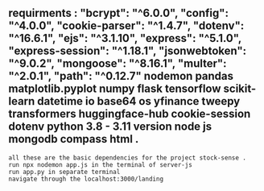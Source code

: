 requirments : 
"bcrypt": "^6.0.0",
    "config": "^4.0.0",
    "cookie-parser": "^1.4.7",
    "dotenv": "^16.6.1",
    "ejs": "^3.1.10",
    "express": "^5.1.0",
    "express-session": "^1.18.1",
    "jsonwebtoken": "^9.0.2",
    "mongoose": "^8.16.1",
    "multer": "^2.0.1",
    "path": "^0.12.7"
    nodemon 
    pandas
    matplotlib.pyplot
    numpy 
    flask 
    tensorflow 
    scikit-learn 
    datetime
    io 
    base64 
    os
    yfinance
    tweepy
    transformers 
    huggingface-hub
    cookie-session 
    dotenv
    python 3.8 - 3.11 version 
    node js 
    mongodb compass
    html . 
------------------------------------------------------------------------------------------------------
    all these are the basic dependencies for the project stock-sense . 
    run npx nodemon app.js in the terminal of server-js
    run app.py in separate terminal 
    navigate through the localhost:3000/landing 
    
